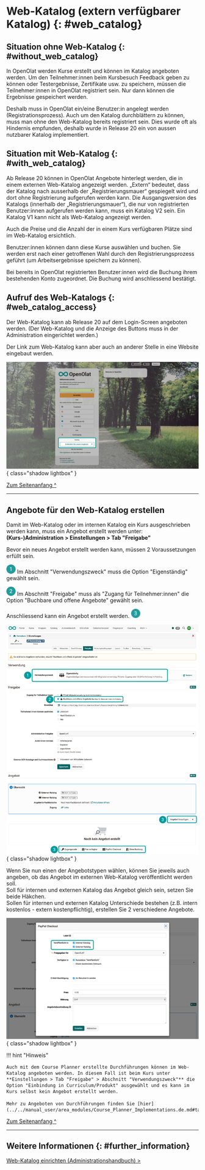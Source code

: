 # Web-Katalog (extern verfügbarer Katalog) {: #web_catalog}


## Situation ohne Web-Katalog {: #without_web_catalog}

In OpenOlat werden Kurse erstellt und können im Katalog angeboten werden. Um den Teilnehmer:innen beim Kursbesuch Feedback geben zu können oder Testergebnisse, Zertifikate usw. zu speichern, müssen die Teilnehmer:innen in OpenOlat registriert sein. Nur dann können die Ergebnisse gespeichert werden.

Deshalb muss in OpenOlat ein/eine Benutzer:in angelegt werden (Registrationsprozess). 
Auch um den Katalog durchblättern zu können, muss man ohne den Web-Katalog bereits registriert sein. Dies wurde oft als Hindernis empfunden, deshalb wurde in Release 20 ein von aussen nutzbarer Katalog implementiert.


## Situation mit Web-Katalog {: #with_web_catalog}

Ab Release 20 können in OpenOlat Angebote hinterlegt werden, die in einem externen Web-Katalog angezeigt werden. „Extern“ bedeutet, dass der Katalog nach ausserhalb der „Registrierungsmauer“ gespiegelt wird und dort ohne Registrierung aufgerufen werden kann. Die Ausgangsversion des Katalogs (innerhalb der „Registrierungsmauer“), die nur von registrierten Benutzer:innen aufgerufen werden kann, muss ein Katalog V2 sein. Ein Katalog V1 kann nicht als Web-Katalog angezeigt werden.

Auch die Preise und die Anzahl der in einem Kurs verfügbaren Plätze sind im Web-Katalog ersichtlich. 

Benutzer:innen können dann diese Kurse auswählen und buchen. Sie werden erst nach einer getroffenen Wahl durch den Registrierungsprozess geführt (um Arbeitsergebnisse speichern zu können). 

Bei bereits in OpenOlat registrierten Benutzer:innen wird die Buchung ihrem bestehenden Konto zugeordnet. Die Buchung wird anschliessend bestätigt. 


## Aufruf des Web-Katalogs {: #web_catalog_access}

Der Web-Katalog kann ab Release 20 auf dem Login-Screen angeboten werden. (Der Web-Katalog und die Anzeige des Buttons muss in der Administration eingerichtet werden.)

Der Link zum Web-Katalog kann aber auch an anderer Stelle in eine Website eingebaut werden. 

![catalog20_webcatalog_login_v1_de.png](assets/catalog20_webcatalog_login_v1_de.png){ class="shadow lightbox" }

[Zum Seitenanfang ^](#web_catalog)


---

## Angebote für den Web-Katalog erstellen

Damit im Web-Katalog oder im internen Katalog ein Kurs ausgeschrieben werden kann, muss ein Angebot erstellt werden unter: **(Kurs-)Administration > Einstellungen > Tab "Freigabe"**<br>

Bevor ein neues Angebot erstellt werden kann, müssen 2 Voraussetzungen erfüllt sein.

![1_green_24.png](assets/1_green_24.png) Im Abschnitt "Verwendungszweck" muss die Option "Eigenständig" gewählt sein.

![2_green_24.png](assets/2_green_24.png) Im Abschnitt "Freigabe" muss als "Zugang für Teilnehmer:innen" die Option "Buchbare und offene Angebote" gewählt sein.

Anschliessend kann ein Angebot erstellt werden. ![3_green_24.png](assets/3_green_24.png) 

![catalog20_webcatalog_offer1_v1_de.png](assets/catalog20_webcatalog_offer1_v1_de.png){ class="shadow lightbox" }


Wenn Sie nun einen der Angebotstypen wählen, können Sie jeweils auch angeben, ob das Angebot im externen Web-Katalog veröffentlicht werden soll.<br>
Soll für internen und externen Katalog das Angebot gleich sein, setzen Sie beide Häkchen.<br>
Sollen für internen und externen Katalog Unterschiede bestehen (z.B. intern kostenlos - extern kostenpflichtig), erstellen Sie 2 verschiedene Angebote. 

![catalog20_webcatalog_offer2_v1_de.png](assets/catalog20_webcatalog_offer2_v1_de.png){ class="shadow lightbox" }


!!! hint "Hinweis"

    Auch mit dem Course Planner erstellte Durchführungen können im Web-Katalog angeboten werden. In diesem Fall ist beim Kurs unter **Einstellungen > Tab "Freigabe" > Abschnitt "Verwendungszweck"** die Option "Einbindung in Curriculum/Produkt" ausgewählt und es kann im Kurs selbst kein Angebot erstellt werden.
    
    Mehr zu Angeboten von Durchführungen finden Sie [hier](../../manual_user/area_modules/Course_Planner_Implementations.de.md#tab_catalog).


[Zum Seitenanfang ^](#web_catalog)

---


## Weitere Informationen {: #further_information}

[Web-Katalog einrichten (Administrationshandbuch) >](../../manual_admin/administration/Modules_Catalog_2.0.de.md)<br>
